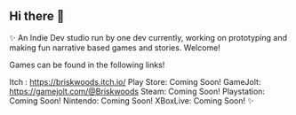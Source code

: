 ## Hi there 👋

✨
An Indie Dev studio run by one dev currently, working on prototyping and making fun narrative based games and stories.
Welcome!

Games can be found in the following links!

Itch : https://briskwoods.itch.io/
Play Store: Coming Soon!
GameJolt: https://gamejolt.com/@Briskwoods
Steam: Coming Soon!
Playstation: Coming Soon!
Nintendo: Coming Soon!
XBoxLive: Coming Soon!
✨

<!--

**Here are some ideas to get you started:**

🙋‍♀️ A short introduction - what is your organization all about?
🌈 Contribution guidelines - how can the community get involved?
👩‍💻 Useful resources - where can the community find your docs? Is there anything else the community should know?
🍿 Fun facts - what does your team eat for breakfast?
🧙 Remember, you can do mighty things with the power of [Markdown](https://docs.github.com/github/writing-on-github/getting-started-with-writing-and-formatting-on-github/basic-writing-and-formatting-syntax)
-->
